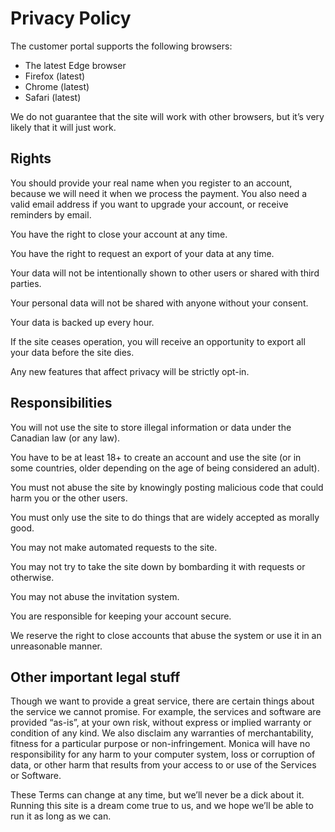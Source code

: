 # Privacy Policy

The customer portal supports the following browsers:
  - The latest Edge browser
  - Firefox (latest)
  - Chrome (latest)
  - Safari (latest)

We do not guarantee that the site will work with other browsers, but it’s very likely that it will just work.


## Rights

You should provide your real name when you register to an account, because we will need it when we process the payment. You also need a valid email address if you want to upgrade your account, or receive reminders by email.

You have the right to close your account at any time.

You have the right to request an export of your data at any time.

Your data will not be intentionally shown to other users or shared with third parties.

Your personal data will not be shared with anyone without your consent.

Your data is backed up every hour.

If the site ceases operation, you will receive an opportunity to export all your data before the site dies.

Any new features that affect privacy will be strictly opt-in.


## Responsibilities

You will not use the site to store illegal information or data under the Canadian law (or any law).

You have to be at least 18+ to create an account and use the site (or in some countries, older depending on the age of being considered an adult).

You must not abuse the site by knowingly posting malicious code that could harm you or the other users.

You must only use the site to do things that are widely accepted as morally good.

You may not make automated requests to the site.

You may not try to take the site down by bombarding it with requests or otherwise.

You may not abuse the invitation system.

You are responsible for keeping your account secure.

We reserve the right to close accounts that abuse the system or use it in an unreasonable manner.


## Other important legal stuff

Though we want to provide a great service, there are certain things about the service we cannot promise. For example, the services and software are provided “as-is”, at your own risk, without express or implied warranty or condition of any kind. We also disclaim any warranties of merchantability, fitness for a particular purpose or non-infringement. Monica will have no responsibility for any harm to your computer system, loss or corruption of data, or other harm that results from your access to or use of the Services or Software.

These Terms can change at any time, but we’ll never be a dick about it. Running this site is a dream come true to us, and we hope we’ll be able to run it as long as we can.
